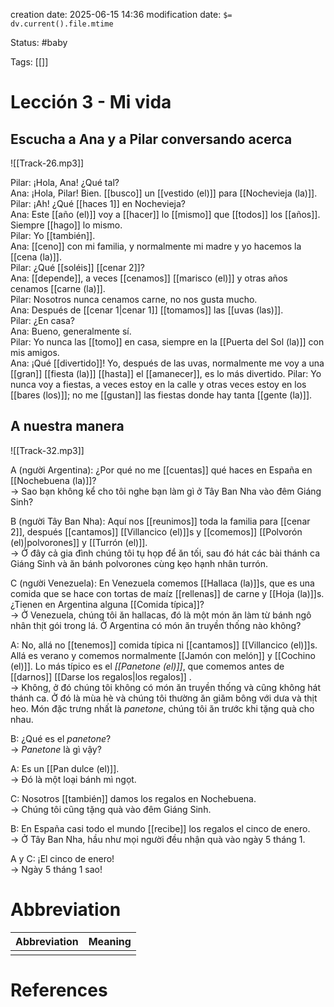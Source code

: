 creation date: 2025-06-15 14:36
modification date: `$= dv.current().file.mtime`

Status: #baby 

Tags: [[]]

# Lección 3 - Mi vida

## Escucha a Ana y a Pilar conversando acerca

![[Track-26.mp3]]

Pilar: ¡Hola, Ana! ¿Qué tal?  
Ana: ¡Hola, Pilar! Bien. [[busco]] un [[vestido (el)]] para [[Nochevieja (la)]].  
Pilar: ¡Ah! ¿Qué [[haces 1]] en Nochevieja?  
Ana: Este [[año (el)]] voy a [[hacer]] lo [[mismo]] que [[todos]] los [[años]]. Siempre [[hago]] lo mismo.  
Pilar: Yo [[también]].  
Ana: [[ceno]] con mi familia, y normalmente mi madre y yo hacemos la [[cena (la)]].  
Pilar: ¿Qué [[soléis]] [[cenar 2]]?  
Ana: [[depende]], a veces [[cenamos]] [[marisco (el)]] y otras años cenamos [[carne (la)]].  
Pilar: Nosotros nunca cenamos carne, no nos gusta mucho.  
Ana: Después de [[cenar 1|cenar 1]] [[tomamos]] las [[uvas (las)]].  
Pilar: ¿En casa?  
Ana: Bueno, generalmente sí.  
Pilar: Yo nunca las [[tomo]] en casa, siempre en la [[Puerta del Sol (la)]] con mis amigos.  
Ana: ¡Qué [[divertido]]! Yo, después de las uvas, normalmente me voy a una [[gran]] [[fiesta (la)]] [[hasta]] el [[amanecer]], es lo más divertido.
Pilar: Yo nunca voy a fiestas, a veces estoy en la calle y otras veces estoy en los [[bares (los)]]; no me [[gustan]] las fiestas donde hay tanta [[gente (la)]].


## A nuestra manera

![[Track-32.mp3]]

A (người Argentina): ¿Por qué no me [[cuentas]] qué haces en España en [[Nochebuena (la)]]?  
→ Sao bạn không kể cho tôi nghe bạn làm gì ở Tây Ban Nha vào đêm Giáng Sinh?

B (người Tây Ban Nha): Aquí nos [[reunimos]] toda la familia para [[cenar 2]], después [[cantamos]] [[Villancico (el)]]s y [[comemos]] [[Polvorón (el)|polvorones]]  y [[Turrón (el)]].  
→ Ở đây cả gia đình chúng tôi tụ họp để ăn tối, sau đó hát các bài thánh ca Giáng Sinh và ăn bánh polvorones cùng kẹo hạnh nhân turrón.

C (người Venezuela): En Venezuela comemos [[Hallaca (la)]]s, que es una comida que se hace con tortas de maíz [[rellenas]] de carne y [[Hoja (la)]]s. ¿Tienen en Argentina alguna [[Comida típica]]?  
→ Ở Venezuela, chúng tôi ăn hallacas, đó là một món ăn làm từ bánh ngô nhân thịt gói trong lá. Ở Argentina có món ăn truyền thống nào không?

A: No, allá no [[tenemos]] comida típica ni [[cantamos]] [[Villancico (el)]]s. Allá es verano y comemos normalmente [[Jamón con melón]] y [[Cochino (el)]]. Lo más típico es el *[[Panetone (el)]]*, que comemos antes de [[darnos]] [[Darse los regalos|los regalos]] .  
→ Không, ở đó chúng tôi không có món ăn truyền thống và cũng không hát thánh ca. Ở đó là mùa hè và chúng tôi thường ăn giăm bông với dưa và thịt heo. Món đặc trưng nhất là *panetone*, chúng tôi ăn trước khi tặng quà cho nhau.

B: ¿Qué es el *panetone*?  
→ *Panetone* là gì vậy?

A: Es un [[Pan dulce (el)]].  
→ Đó là một loại bánh mì ngọt.

C: Nosotros [[también]] damos los regalos en Nochebuena.  
→ Chúng tôi cũng tặng quà vào đêm Giáng Sinh.

B: En España casi todo el mundo [[recibe]] los regalos el cinco de enero.  
→ Ở Tây Ban Nha, hầu như mọi người đều nhận quà vào ngày 5 tháng 1.

A y C: ¡El cinco de enero!  
→ Ngày 5 tháng 1 sao!










# Abbreviation

| Abbreviation | Meaning |
| ------------ | ------- |
|              |         |


# References